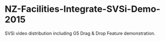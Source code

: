 # NZ-Facilities-Integrate-SVSi-Demo-2015
SVSi video distribution including G5 Drag &amp; Drop Feature demonstration. 
